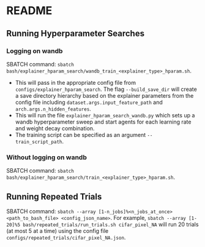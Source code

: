 # README

## Running Hyperparameter Searches

### Logging on wandb
SBATCH command: `sbatch bash/explainer_hparam_search/wandb_train_<explainer_type>_hparam.sh`. 
* This will pass in the appropriate config file from `configs/explainer_hparam_search`. The flag `--build_save_dir` will create a save directory hierarchy based on the explainer parameters from the config file including `dataset.args.input_feature_path` and `arch.args.n_hidden_features`.
* This will run the file `explainer_hparam_search_wandb.py` which sets up a wandb hyperparameter sweep and start agents for each learning rate and weight decay combination.
* The training script can be specified as an argument `--train_script_path`.

### Without logging on wandb
SBATCH command: `sbatch bash/explainer_hparam_search/train_<explainer_type>_hparam.sh`.

## Running Repeated Trials
SBATCH command: `sbatch --array [1-n_jobs]%<n_jobs_at_once> <path_to_bash_file> <config_json_name>`. For example, `sbatch --array [1-20]%5 bash/repeated_trials/run_trials.sh cifar_pixel_NA` will run 20 trials (at most 5 at a time) using the config file `configs/repeated_trials/cifar_pixel_NA.json`.